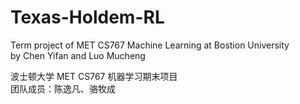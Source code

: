 # Texas-Holdem-RL
Term project of MET CS767 Machine Learning at Bostion University  
by Chen Yifan and Luo Mucheng

波士顿大学 MET CS767 机器学习期末项目  
团队成员：陈逸凡、骆牧成

